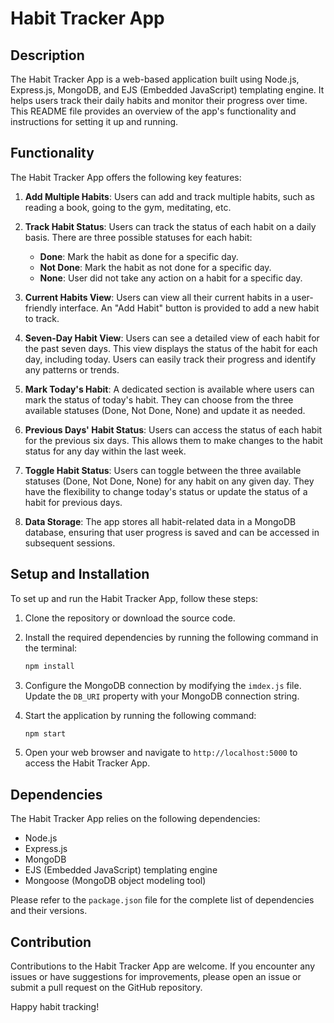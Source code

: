 # Habit Tracker App

## Description

The Habit Tracker App is a web-based application built using Node.js, Express.js, MongoDB, and EJS (Embedded JavaScript) templating engine. It helps users track their daily habits and monitor their progress over time. This README file provides an overview of the app's functionality and instructions for setting it up and running.

## Functionality

The Habit Tracker App offers the following key features:

1. **Add Multiple Habits**: Users can add and track multiple habits, such as reading a book, going to the gym, meditating, etc.

2. **Track Habit Status**: Users can track the status of each habit on a daily basis. There are three possible statuses for each habit:
   - **Done**: Mark the habit as done for a specific day.
   - **Not Done**: Mark the habit as not done for a specific day.
   - **None**: User did not take any action on a habit for a specific day.

3. **Current Habits View**: Users can view all their current habits in a user-friendly interface. An "Add Habit" button is provided to add a new habit to track.

4. **Seven-Day Habit View**: Users can see a detailed view of each habit for the past seven days. This view displays the status of the habit for each day, including today. Users can easily track their progress and identify any patterns or trends.

5. **Mark Today's Habit**: A dedicated section is available where users can mark the status of today's habit. They can choose from the three available statuses (Done, Not Done, None) and update it as needed.

6. **Previous Days' Habit Status**: Users can access the status of each habit for the previous six days. This allows them to make changes to the habit status for any day within the last week.

7. **Toggle Habit Status**: Users can toggle between the three available statuses (Done, Not Done, None) for any habit on any given day. They have the flexibility to change today's status or update the status of a habit for previous days.

8. **Data Storage**: The app stores all habit-related data in a MongoDB database, ensuring that user progress is saved and can be accessed in subsequent sessions.

## Setup and Installation

To set up and run the Habit Tracker App, follow these steps:

1. Clone the repository or download the source code.

2. Install the required dependencies by running the following command in the terminal:

   ```bash
   npm install
   ```

3. Configure the MongoDB connection by modifying the `imdex.js` file. Update the `DB_URI` property with your MongoDB connection string.

4. Start the application by running the following command:

   ```bash
   npm start
   ```

5. Open your web browser and navigate to `http://localhost:5000` to access the Habit Tracker App.

## Dependencies

The Habit Tracker App relies on the following dependencies:

- Node.js
- Express.js
- MongoDB
- EJS (Embedded JavaScript) templating engine
- Mongoose (MongoDB object modeling tool)

Please refer to the `package.json` file for the complete list of dependencies and their versions.

## Contribution

Contributions to the Habit Tracker App are welcome. If you encounter any issues or have suggestions for improvements, please open an issue or submit a pull request on the GitHub repository.

Happy habit tracking!
